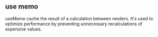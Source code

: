 ## use memo

useMemo cache the result of a calculation between renders. It's used to optimize performance by preventing unnecessary recalculations of expensive values.